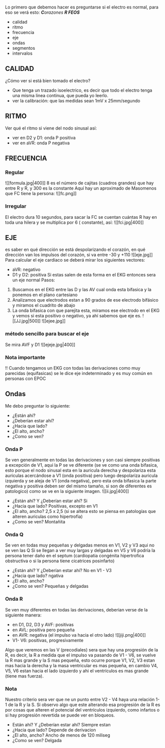 Lo primero que debemos hacer es preguntarse si el electro es normal, para eso se verá esto:                           ***C**orazones **R FEOS***

- calidad 
- ritmo
- frecuencia 
- eje
- ondas
- segmentos
- intervalos 
## CALIDAD
¿Cómo ver si está bien tomado el electro?
- Que tenga un trazado isoelectrico, es decir que todo el electro tenga una misma linea continua, que pueda yo leerlo.
- ver la calibración: que las medidas sean 1mV x 25mm/segundo

## RITMO
Ver qué el ritmo si viene del nodo sinusal así:
- ver en D2 y D1: onda P positiva 
- ver en aVR: onda P negativa 

## FRECUENCIA
### Regular
![[formula.jpg|400]]
8 es el número de cajitas (cuadros grandes) que hay entre R y R, y 300 es la constante
Aquí hay un aproximado de Masomenos que FC tiene la persona:
	![[fc.png]]
### Irregular
El electro dura 10 segundos, para sacar la FC se cuentan cuántas R hay en toda una hilera y se multiplica por 6 ( constante), así:
![[fci.jpg|400]]

## EJE
es saber en qué dirección se está despolarizando el corazón, en qué dirección van los impulsos del corazón, si va entre -30 y +110
![[eje.jpg]]
Para calcular el eje cardiaco se deberá mirar los siguientes vectores:
- aVR: negativo
- D1 y D2: positiva
Si estas salen de esta forma en el EKG entonces sera un eje normal
Pasos: 
1. Buscamos en el EKG entre las D y las AV cual onda esta bifasica y la ponemos en el plano cartesiano
2. Analizamos que electrodos estan a 90 grados de ese electrodo bifásico y miramos el cuadrito de abajo
3. La onda bifasica con que parejita esta, miramos ese electrodo en el EKG y vemos si esta positivo o negativo, ya ahí sabemos que eje es.
![[JJ.jpg|500]]
![[ejee.jpg]]
  
### método sencillo para buscar el eje
Se mira AVF y D1
![[ejeje.jpg|400]]
### Nota importante
!! Cuando tengamos un EKG con todas las derivaciones como muy parecidas (equifasicas) se le dice eje indeterminado y es muy común en personas con EPOC

## Ondas
Me debo preguntar lo siguiente:
- ¿Están ahí?
- ¿Deberían estar ahí?
- ¿Hacia que lado?
- ¿El alto, ancho?
- ¿Como se ven?

### Onda P
Se ven generalmente en todas las derivaciones y son casi siempre positivas a excepción de V1, aqui la P se ve diferente (se ve como una onda bifasica, esto porque el nodo sinusal esta en la auricula derecha y despolariza esta auriculas acercándose a V1 (onda positiva) pero luego despolariza auricula izquierda y se aleja de V1 (onda negativa), pero esta onda bifasica la parte negativa y positiva deben ser del mismo tamaño, si son de diferentes es patologico) como se ve en la siguiente imagen.
![[ii.jpg|400]]

- ¿Están ahí? Y ¿Deberían estar ahí?  Si 
- ¿Hacia que lado? Positivas, excepto en V1
- ¿El alto, ancho? 2,5 x 2,5 (si se altera esto se piensa en patologías que alteren auriculas como hipertrofia)
- ¿Como se ven? Montañita

### Onda Q
Se ven en todas muy pequeñas y delgadas menos en V1, V2 y V3 aqui no se ven las Q
Si se llegan a ver muy largas y delgadas en V5 y V6 podría la persona tener daño en el septum (cardiopatia congénita hipertrofica obstructiva o si la persona tiene cicatrices posinfarto)
- ¿Están ahí? Y ¿Deberían estar ahí? No en V1 - V3
- ¿Hacia que lado? ngativa
- ¿El alto, ancho? 
- ¿Como se ven? Pequeñas y delgadas

### Onda R
Se ven muy diferentes en todas las derivaciones, deberian verse de la siguiente manera:
- en D1, D2, D3 y AVF: positivas
- en AVL: positiva pero pequeña
- en AVR: negativa (el impulso va hacia el otro lado)
![[jiji.png|400]]
- V1- V6: positivas, progresivamente

Algo que veremos en las V (precodiales) sera que hay una progresión de la R, es decir, la R a medida que el impulso va pasando de V1 - V6, se vuelve la R mas grande y la S mas pequeña, esto ocurre porque V1, V2, V3 estan mas hacia la derecha y la masa ventricular es mas pequeña, en cambio V4, V5, V6 estan hacia el lado izquierdo y ahi el ventrículos es mas grande (tiene mas fuerza).

### Nota
Nuestro criterio sera ver que ne un punto entre V2 - V4 haya una relación 1-1 de la R y la S.
		Si observo algo que este alterando esa progresión de la R es por cosas que alteren el potencial del ventrículos izquierdo, como infartos o si hay progresión revertida se puede ver en bloqueos.

- Están ahí? Y ¿Deberían estar ahí? Siempre estan
- ¿Hacia que lado? Depende de derivacion 
- ¿El alto, ancho? Ancho de menos de 120 miliseg
- ¿Como se ven? Delgada 


